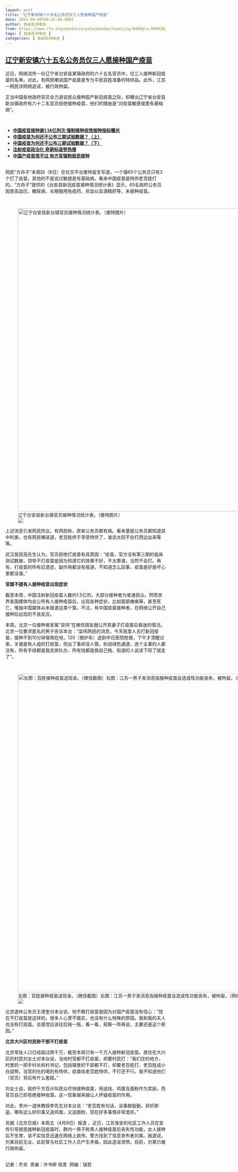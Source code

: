 ```yaml
---
layout: post
title: "辽宁新安镇六十五名公务员仅三人愿接种国产疫苗"
date: 2021-04-09T08:25:00.000Z
author: 自由亚洲电台
from: https://www.rfa.org/mandarin/yataibaodao/huanjing/0409qla-04092021042335.html
tags: [ 自由亚洲电台 ]
categories: [ 自由亚洲电台 ]
---
```

<!--1617956700000-->
[辽宁新安镇六十五名公务员仅三人愿接种国产疫苗](https://www.rfa.org/mandarin/yataibaodao/huanjing/0409qla-04092021042335.html)
------

<div>
<p>近日，网络流传一份辽宁省台安县某镇政府的六十五名官员中，仅三人接种新冠疫苗的名单。对此，有网民嘲讽国产疫苗是专为平民百姓准备的特供品。此外，江苏一网民涉网络造谣，被行政拘留。</p><p>正当中国各地政府官员全力游说民众接种国产新冠疫苗之际，却曝出辽宁省台安县新台镇政府有六十二名官员拒绝接种疫苗，他们的理由是“对疫苗敏感或患有基础病”。</p><p><br/></p><ul><li><span style="font-weight: 400;"><span class="result-title"><a class="state-published" href="https://www.rfa.org/mandarin/yataibaodao/huanjing/ql2-04012021061317.html"><strong>中国疫苗接种逾1.14亿剂次 强制接种收效接种指标曝光</strong></a></span></span></li><li><strong><a href="https://www.rfa.org/mandarin/pinglun/huping/hp-04072021103656.html">中国疫苗为何还不公布三期试验数据？（上）</a></strong></li><li><span style="font-weight: 400;"><a href="https://www.rfa.org/mandarin/pinglun/huping/hp-04072021104943.html"><strong>中国疫苗为何还不公布三期试验数据？（下）</strong></a></span></li><li><span style="font-weight: 400;"><strong><span class="result-title"><a class="state-published" href="https://www.rfa.org/mandarin/yataibaodao/huanjing/ql2-03302021053019.html">注射疫苗政治化 奇葩标语登热搜</a> </span></strong></span></li><li><span style="font-weight: 400;"><strong><span class="result-title"> <a class="state-published" href="https://www.rfa.org/mandarin/yataibaodao/huanjing/ql2-03232021065647.html">中国产疫苗信不过 地方官强制居民接种</a></span></strong></span></li></ul><p><br/>网民“方舟子”本周四（8日）在社交平台推特留言写道，一个镇65个公务员只有3个打了疫苗，其他的不是说过敏就是有基础病，看来中国疫苗是特供老百姓打的。“方舟子”提供的《台安县新冠疫苗接种情况统计表》显示，65名政府公务员因患高血压、糖尿病、长期服用免疫药、贫血以及酒精肝等，未接种疫苗。</p><p><br/></p><p><figure class="image-richtext image-inline captioned" style="width:1500px;"><img alt="辽宁台安县新台镇官员接种情况统计表。（推特图片）" height="954" src="https://www.rfa.org/mandarin/yataibaodao/huanjing/0409qla-04092021042335.html/m0409-ql1p1.jpg/@@images/21af77c8-ed17-4016-85f9-3ebeec6b35df.jpeg" title="m0409-ql1p1.jpg" width="1500"/><figcaption class="image-caption">辽宁台安县新台镇官员接种情况统计表。（推特图片）</figcaption><small></small><div id="zoomattribute"><a data-caption="辽宁台安县新台镇官员接种情况统计表。（推特图片）" data-fancybox="" href="https://www.rfa.org/mandarin/yataibaodao/huanjing/0409qla-04092021042335.html/m0409-ql1p1.jpg" id="single_image" title="辽宁台安县新台镇官员接种情况统计表。（推特图片）"><img src="/++plone++rfa-resources/img/icon-zoom.png"/></a></div></figure></p><p>上述消息引发网民热议。有网民称，原来公务员都有病。看来基层公务员都知道其中利害。也有网民嘲讽道，老百姓终于享受特供了，谁说太阳不会打西边出来等等。</p><p>武汉居民高先生认为，官员拒绝打疫苗有其原因：“疫苗，官方没有第三期的临床测试数据，领导不打疫苗是因为知道它的效果不好，不太靠谱，当然不会打。再有，打疫苗的所有后遗症、副作用都没有报道，不知道怎么回事，疫苗是好是坏心里都没谱。”</p><p><strong>官媒不提有人接种疫苗出现症状</strong></p><p>截至本周，中国注射新冠疫苗人数约1.5亿剂，大部分接种者为普通民众。然而世界各国媒体均会公布有人接种疫苗后，出现各种症状，比如面部瘫痪等，甚至死亡，惟独中国媒体从未报道这类个案。不过，有中国疫苗接种者，在网络公开自己接种后出现的不良反应。</p><p>本周，北京一位接种者家属“梁伟”在微信朋友圈公开其妻子打疫苗后昏迷的情况。北京一位要求匿名的男子告诉本台：“梁伟网民的消息，今天我爱人去打新冠疫苗，接种不到10分钟昏倒在地，120（救护车）送到中日医院抢救，下午才清醒过来，关键是有人组织打疫苗，但出了事却没人管。别说绿色通道，连个主事的人都没有，所有手续都是我去排队办，所有钱都是我自己掏，街道的人说该下班了就走了”。</p><p><br/></p><p><figure class="image-richtext image-inline captioned" style="width:1488px;"><img alt="左图：百姓接种疫苗送现金。（微信截图）右图：江苏一男子发消息指接种疫苗会造成性功能丧失，被拘留。（网络图片）" height="1002" src="https://www.rfa.org/mandarin/yataibaodao/huanjing/0409qla-04092021042335.html/m0409-ql1p3-2.jpg/@@images/e472511a-f9f3-4750-a25b-bbcbcf1e9149.jpeg" title="m0409-ql1p3-2.jpg" width="1488"/><figcaption class="image-caption">左图：百姓接种疫苗送现金。（微信截图）右图：江苏一男子发消息指接种疫苗会造成性功能丧失，被拘留。（网络图片）</figcaption><small></small><div id="zoomattribute"><a data-caption="左图：百姓接种疫苗送现金。（微信截图）右图：江苏一男子发消息指接种疫苗会造成性功能丧失，被拘留。（网络图片）" data-fancybox="" href="https://www.rfa.org/mandarin/yataibaodao/huanjing/0409qla-04092021042335.html/m0409-ql1p3-2.jpg" id="single_image" title="左图：百姓接种疫苗送现金。（微信截图）右图：江苏一男子发消息指接种疫苗会造成性功能丧失，被拘留。（网络图片）"><img src="/++plone++rfa-resources/img/icon-zoom.png"/></a></div></figure></p><p>北京退休公务员王德奎对本台说，他不敢打疫苗是因为对国产疫苗没有信心：“现在不打疫苗是这样的，很多人心里不踏实，也没有什么特殊的原因。我和我的夫人也没有打疫苗。总感觉应该往后拖一拖，看一看，观察一阵再说，主要还是这个原因。”</p><p><strong>北京大兴区村民称干部不打疫苗</strong></p><p>北京常驻人口已经超过两千万，截至本周已有一千万人接种新冠疫苗。居住在大兴区的村民刘女士对本台说，当地村官都不打疫苗，却要村民打：“我们住的地方，村里的一把手村长和村书记，包括镇里的干部都不打，却要老百姓打，老百姓成小白鼠啊，当官的吃的喝的有特供，疫苗给老百姓特供，不打还不行。我不知道他们（官员）背后有什么套路。”</p><p>刘女士说，政府千方百计叫民众尽快接种疫苗，用送钱、鸡蛋及面粉作为奖励，而官员自己却拒绝接种疫苗。这一现象越来越让人怀疑疫苗的作用。</p><p>对此，贵州一退休教授李先生对本台说：“老百姓有句话，没事献殷勤，非奸即盗，哪有这么好的事又送鸡蛋，又送面粉，现在好多事情非常诡异。”</p><p>另据《北京日报》本周五（4月9日）报道 ，近日，江苏淮安的社区工作人员在宣传引导居民接种新冠疫苗时，群内一男子称男人接种疫苗后丧失性功能，女人接种后不生育，该不实信息迅速在网络上疯传。警方找到了信息发布者刘某。报道说，刘某目前无业，此前曾与社区工作人员产生矛盾，因此造谣泄愤。目前，刘某已被行政拘留。</p><p><br/>记者：乔龙  责编：许书婷 梒青  网编：瑞哲</p>
</div>
